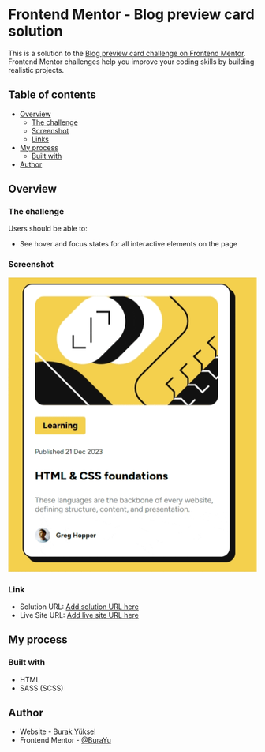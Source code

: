 # Frontend Mentor - Blog preview card solution

This is a solution to the [Blog preview card challenge on Frontend Mentor](https://www.frontendmentor.io/challenges/blog-preview-card-ckPaj01IcS). Frontend Mentor challenges help you improve your coding skills by building realistic projects.

## Table of contents

- [Overview](#overview)
  - [The challenge](#the-challenge)
  - [Screenshot](#screenshot)
  - [Links](#links)
- [My process](#my-process)
  - [Built with](#built-with)
- [Author](#author)

## Overview

### The challenge

Users should be able to:

- See hover and focus states for all interactive elements on the page

### Screenshot

![Blog preview card](assets/images/blog-preview-card.gif)

### Link

- Solution URL: [Add solution URL here](https://github.com/BuraYu/BlogPreviewCard)
- Live Site URL: [Add live site URL here]( https://burayu.github.io/BlogPreviewCard/)

## My process

### Built with

- HTML
- SASS (SCSS)


## Author

- Website - [Burak Yüksel](https://github.com/BuraYu)
- Frontend Mentor - [@BuraYu](https://www.frontendmentor.io/profile/BuraYu)



